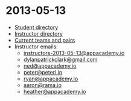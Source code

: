 # 2013-05-13

* [Student directory][student-directory]
* [Instructor directory][instructor-directory]
* [Current teams and pairs][teams-and-pairs]
* Instructor emails:
    * instructors-2013-05-13@appacademy.io
    * dylanpatrickclark@gmail.com
    * ned@appacademy.io
    * peter@peterl.in
    * ryan@appacademy.io
    * aaron@rama.io
    * heather@appacademy.io

[student-directory]: http://aa-homeroom.herokuapp.com/cycles/1/students
[instructor-directory]: http://aa-homeroom.herokuapp.com/cycles/1/instructors
[teams-and-pairs]: http://aa-homeroom.herokuapp.com/cycles/1
